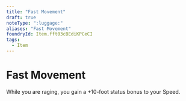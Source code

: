 ```yaml
---
title: "Fast Movement"
draft: true
noteType: ":luggage:"
aliases: "Fast Movement"
foundryId: Item.fft03cBEdiKPCeCI
tags:
  - Item
---
```


# Fast Movement

While you are raging, you gain a +10-foot status bonus to your Speed.
